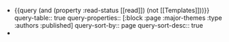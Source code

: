 - {{query (and (property :read-status [[read]]) (not [[Templates]]))}}
  query-table:: true
  query-properties:: [:block :page :major-themes :type :authors :published]
  query-sort-by:: page
  query-sort-desc:: true
-